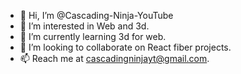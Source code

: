 - 👋 Hi, I’m @Cascading-Ninja-YouTube
- 👀 I’m interested in Web and 3d.
- 🌱 I’m currently learning 3d for web.
- 💞️ I’m looking to collaborate on React fiber projects.
- 📫 Reach me at cascadingninjayt@gmail.com.

<!---
Cascading-Ninja-YouTube/Cascading-Ninja-YouTube is a ✨ special ✨ repository because its `README.md` (this file) appears on your GitHub profile.
You can click the Preview link to take a look at your changes.
--->
